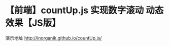 # 【前端】countUp.js 实现数字滚动 动态效果【JS版】


演示地址
http://inorganik.github.io/countUp.js/
 
<!DOCTYPE html> <html lang="en"> <head> <meta charset="UTF-8"> <title>Document</title> <script src="https://cdn.bootcss.com/countup.js/1.9.3/countUp.js"></script> </head> <body> <h1 id="num1"></h1> <h1 id="num2"></h1> <h1 id="num3"></h1> <script type="text/javascript"> var options = { useEasing: true, // 使用缓和 useGrouping: true, // 使用分组(是否显示千位分隔符,一般为 true) separator: ',', // 分隔器(千位分隔符,默认为',') decimal: '.', // 十进制(小数点符号,默认为 '.') prefix: '', // 字首(数字的前缀,根据需要可设为 $,¥,￥ 等) suffix: '' // 后缀(数字的后缀 ,根据需要可设为 元,个,美元 等) }; $(function () { // CountUp(参数一, 参数二, 参数三, 参数四, 参数五, 参数六) // 参数一: 数字所在容器 // 参数二: 数字开始增长前的默认值(起始值),一般从 0 开始增长 // 参数三: 数字增长后的最终值,该值一般通过异步请求获取 // 参数四: 数字小数点后保留的位数 // 参数五: 数字增长特效的时间,此处为3秒 // 参数六: 其他配置项 // 注: 参数六也可不加,其配置项则为默认值 new CountUp("num1", 0, 1380, 0, 3, options).start(); new CountUp("num2", 0, 1380, 2, 3, options).start(); new CountUp("num3", 0, 1380, 4, 3, options).start(); }); </script> </body> </html>

 


